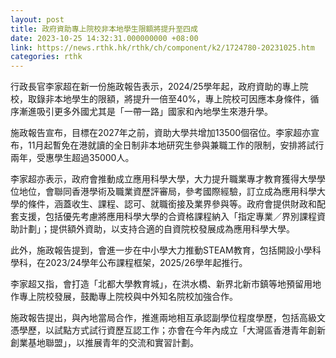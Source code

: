 ```yaml
---
layout: post
title: 政府資助專上院校非本地學生限額將提升至四成
date: 2023-10-25 14:32:31.000000000 +08:00
link: https://news.rthk.hk/rthk/ch/component/k2/1724780-20231025.htm
categories: rthk
---
```


行政長官李家超在新一份施政報告表示，2024/25學年起，政府資助的專上院校，取錄非本地學生的限額，將提升一倍至40%，專上院校可因應本身條件，循序漸進吸引更多外國尤其是「一帶一路」國家和內地學生來港升學。

施政報告宣布，目標在2027年之前，資助大學共增加13500個宿位。李家超亦宣布，11月起暫免在港就讀的全日制非本地研究生參與兼職工作的限制，安排將試行兩年，受惠學生超過35000人。

李家超亦表示，政府會推動成立應用科學大學，大力提升職業專才教育獲得大學學位地位，會聯同香港學術及職業資歷評審局，參考國際經驗，訂立成為應用科學大學的條件，涵蓋收生、課程、認可、就職銜接及業界參與等。政府會提供財政和配套支援，包括優先考慮將應用科學大學的合資格課程納入「指定專業／界別課程資助計劃」；提供額外資助，以支持合適的自資院校發展成為應用科學大學。

此外，施政報告提到，會進一步在中小學大力推動STEAM教育，包括開設小學科學科，在2023/24學年公布課程框架，2025/26學年起推行。

李家超又指，會打造「北都大學教育城」，在洪水橋、新界北新市鎮等地預留用地作專上院校發展，鼓勵專上院校與中外知名院校加強合作。 

施政報告提出，與內地當局合作，推進兩地相互承認副學位程度學歷，包括高級文憑學歷，以試點方式試行資歷互認工作；亦會在今年內成立「大灣區香港青年創新創業基地聯盟」，以推展青年的交流和實習計劃。
